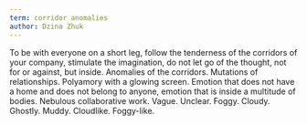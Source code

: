 ```yaml
---
term: corridor anomalies
author: Dzina Zhuk
---
```

To be with everyone on a short leg, follow the tenderness of the corridors of your company, stimulate the imagination, do not let go of the thought, not for or against, but inside. Anomalies of the corridors. Mutations of relationships. Polyamory with a glowing screen. Emotion that does not have a home and does not belong to anyone, emotion that is inside a multitude of bodies. Nebulous collaborative work. Vague. Unclear. Foggy. Cloudy. Ghostly. Muddy. Cloudlike. Foggy-like.